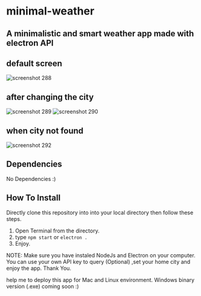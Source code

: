 # minimal-weather
## A minimalistic and smart weather app made with electron API

## default screen
![screenshot 288](https://user-images.githubusercontent.com/27947066/44948700-ef8d7d00-ae3f-11e8-98ee-76cca26d48c6.png)
## after changing the city
![screenshot 289](https://user-images.githubusercontent.com/27947066/44948697-ee5c5000-ae3f-11e8-833c-bcc90a8bcc12.png)
![screenshot 290](https://user-images.githubusercontent.com/27947066/44948698-eef4e680-ae3f-11e8-9abb-740eef1b27f7.png)
## when city not found
![screenshot 292](https://user-images.githubusercontent.com/27947066/44951982-cc3eee00-ae90-11e8-9066-8206c9d3dd21.png)
## Dependencies
No Dependencies :)
## How To Install
Directly clone this repository into into your local directory then follow these steps.
1. Open Terminal from the directory.
2. type `npm start` or `electron .` 
3. Enjoy.

NOTE: Make sure you have instaled NodeJs and Electron on your computer.
You can use your own API key to query (Optional) ,set your home city and enjoy the app.
Thank You.

help me to deploy this app for Mac and Linux environment.
Windows binary version (.exe) coming soon :)
